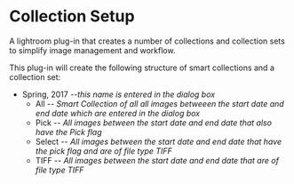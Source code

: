 # Collection Setup
A lightroom plug-in that creates a number of collections and collection sets to simplify image management and workflow. 

This plug-in will create the following structure of smart collections and a collection set: 

* Spring, 2017 *--this name is entered in the dialog box* 
  * All *-- Smart Collection of all all images betweeen the start date and end date which are entered in the dialog box*
  * Pick *-- All images between the start date and end date that also have the Pick flag*
  * Select *-- All images between the start date and end date that have the pick flag and are of file type TIFF*
  * TIFF *-- All images between the start date and end date that are of file type TIFF*
  
  
